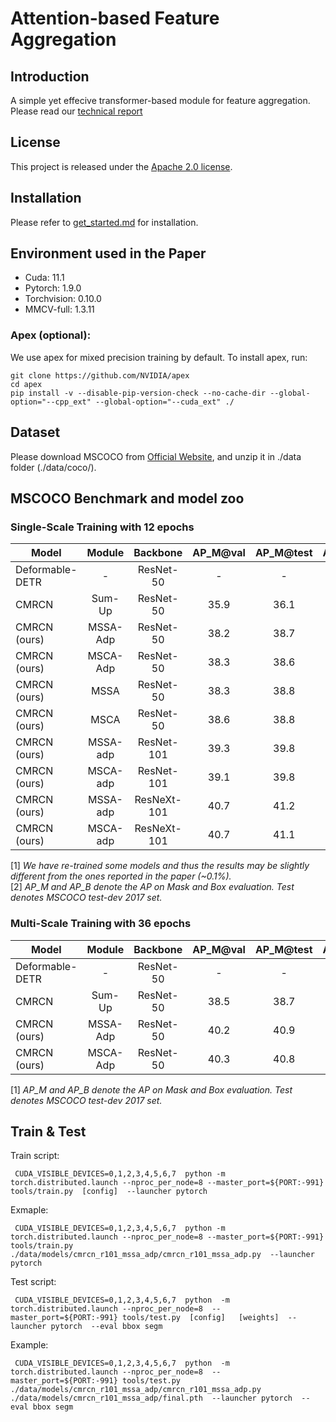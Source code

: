 # Attention-based Feature Aggregation

## Introduction

A simple yet effecive transformer-based module for feature aggregation. Please read our [technical report](https://openreview.net/pdf?id=PZoy8i_Dp6)


## License

This project is released under the [Apache 2.0 license](LICENSE).


## Installation

Please refer to [get_started.md](docs/get_started.md#installation) for installation. 

## Environment used in the Paper

- Cuda: 11.1
- Pytorch: 1.9.0
- Torchvision: 0.10.0
- MMCV-full: 1.3.11

### Apex (optional):
We use apex for mixed precision training by default. To install apex, run:
```
git clone https://github.com/NVIDIA/apex
cd apex
pip install -v --disable-pip-version-check --no-cache-dir --global-option="--cpp_ext" --global-option="--cuda_ext" ./
```

## Dataset

Please download MSCOCO from [Official Website](https://cocodataset.org/#download), and unzip it in ./data folder (./data/coco/). 


## MSCOCO Benchmark and model zoo

### Single-Scale Training with 12 epochs

Model | Module | Backbone | AP_M@val | AP_M@test | AP_B@val | AP_B@test | Link
--- |:---:|:---:|:---:|:---:|:---:|:---:|:---:
Deformable-DETR | -  | ResNet-50   |  - | - | 37.6 | 38.0 | -
CMRCN | Sum-Up  | ResNet-50   | 35.9  | 36.1 | 41.2 | 41.5 | -
CMRCN (ours) | MSSA-Adp  | ResNet-50   |  38.2 | 38.7 | 43.0 | 43.3 | [Config+Model](https://drive.google.com/drive/folders/1IsvKaSSoA_MzkqqZLJ1QvRSuUOSnM0u1?usp=sharing) 
CMRCN (ours)| MSCA-Adp  | ResNet-50   |  38.3 | 38.6 | 43.2 | 43.3 | [Config+Model](https://drive.google.com/drive/folders/1PfoFdVq4jJevW_PHaXY8J8QGSMw6HDt9?usp=sharing) 
CMRCN (ours)| MSSA      | ResNet-50   |  38.3 | 38.8 | 43.3 | 43.5 | [Config+Model](https://drive.google.com/drive/folders/1ZOWb2xfP1CvSo30GDyOa-yPUOfNFzj0f?usp=sharing) 
CMRCN (ours)| MSCA      | ResNet-50   |  38.6 | 38.8 | 43.3 | 43.5 | [Config+Model](https://drive.google.com/drive/folders/14DqzJ48Duo7LNYbUSp3gaLclnfIOIsmL?usp=sharing) 
CMRCN (ours)| MSSA-adp  | ResNet-101  |  39.3 | 39.8 | 44.4 | 44.8 | [Config+Model](https://drive.google.com/drive/folders/1uLE-Ykt0gzbxE3dTx4ciZZOQRLKR-XhH?usp=sharing) 
CMRCN (ours)| MSCA-adp  | ResNet-101  |  39.1 | 39.8 | 44.2 | 44.7 | [Config+Model](https://drive.google.com/drive/folders/18XDibJD1WZsIgguLWfLN6jeq78GSN6qg?usp=sharing)
CMRCN (ours)| MSSA-adp  | ResNeXt-101  | 40.7 | 41.2 | 46.3 | 46.7 | [Config+Model](https://drive.google.com/drive/folders/1WyiXPAL4w0DlegpY3bUshBun1cAePT5o?usp=sharing) 
CMRCN (ours)| MSCA-adp  | ResNeXt-101  | 40.7 | 41.1  | 46.1 | 46.6 | [Config+Model](https://drive.google.com/drive/folders/1P2bG83d-3nLmgoNPGj-wtMsme0q5JA0z?usp=sharing) 

[1] *We have re-trained some models and thus the results may be slightly different from the ones reported in the paper (~0.1%).*\
[2] *AP_M and AP_B denote the AP on Mask and Box evaluation. Test denotes MSCOCO test-dev 2017 set.*


### Multi-Scale Training with 36 epochs

Model | Module | Backbone | AP_M@val | AP_M@test | AP_B@val | AP_B@test | Link
--- |:---:|:---:|:---:|:---:|:---:|:---:|:---:
Deformable-DETR | -     | ResNet-50   |  -     |  -    | 44.5 | 44.9 | -
CMRCN | Sum-Up          | ResNet-50   |  38.5  |  38.7 | 44.3 | 44.5 | -
CMRCN (ours) | MSSA-Adp | ResNet-50   |  40.2  |  40.9 | 45.6 | 46.0 | [Config+Model](https://drive.google.com/drive/folders/1ZVnleimDeX4iLibhQQBxaxrQ7JBZAdlv?usp=sharing) 
CMRCN (ours)| MSCA-Adp  | ResNet-50   |  40.3  | 40.8 | 45.5 | 45.9  | [Config+Model](https://drive.google.com/drive/folders/1GVDF5OJ4rcc9VPx05IQIL0OAsGnhtR2f?usp=sharing) 

[1] *AP_M and AP_B denote the AP on Mask and Box evaluation. Test denotes MSCOCO test-dev 2017 set.*
## Train & Test

Train script:

```
 CUDA_VISIBLE_DEVICES=0,1,2,3,4,5,6,7  python -m torch.distributed.launch --nproc_per_node=8 --master_port=${PORT:-991}    tools/train.py  [config]  --launcher pytorch
```

Exmaple:

```
 CUDA_VISIBLE_DEVICES=0,1,2,3,4,5,6,7  python -m torch.distributed.launch --nproc_per_node=8 --master_port=${PORT:-991}    tools/train.py  ./data/models/cmrcn_r101_mssa_adp/cmrcn_r101_mssa_adp.py  --launcher pytorch
```

Test script:

```
 CUDA_VISIBLE_DEVICES=0,1,2,3,4,5,6,7  python  -m torch.distributed.launch --nproc_per_node=8  --master_port=${PORT:-991} tools/test.py  [config]   [weights]  --launcher pytorch  --eval bbox segm
```

Example:

```
 CUDA_VISIBLE_DEVICES=0,1,2,3,4,5,6,7  python  -m torch.distributed.launch --nproc_per_node=8  --master_port=${PORT:-991} tools/test.py  ./data/models/cmrcn_r101_mssa_adp/cmrcn_r101_mssa_adp.py  ./data/models/cmrcn_r101_mssa_adp/final.pth  --launcher pytorch  --eval bbox segm
```
